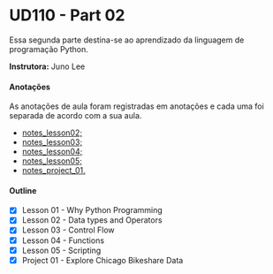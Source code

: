 # UD110 - Part 02

Essa segunda parte destina-se ao aprendizado da linguagem de programação Python.

**Instrutora:** Juno Lee

#### Anotações

As anotações de aula foram registradas em anotações e cada uma foi separada de acordo com a sua aula.

* [notes_lesson02;][note_1]
* [notes_lesson03;][note_2]
* [notes_lesson04;][note_3]
* [notes_lesson05;][note_4]
* [notes_project_01.][note_5]


[note_1]: https://github.com/AndersonUyekita/udacity_data_science_foundation_01/blob/master/02-Part_02/notes_lesson02.md
[note_2]: https://github.com/AndersonUyekita/udacity_data_science_foundation_01/blob/master/02-Part_02/notes_lesson03.md
[note_3]: https://github.com/AndersonUyekita/udacity_data_science_foundation_01/blob/master/02-Part_02/notes_lesson04.md
[note_4]: https://github.com/AndersonUyekita/udacity_data_science_foundation_01/blob/master/02-Part_02/notes_lesson05.md
[note_5]: https://github.com/AndersonUyekita/udacity_data_science_foundation_01/blob/master/02-Part_02/01-Project/notes_project_01.md

#### Outline

* [x] Lesson 01 - Why Python Programming
* [x] Lesson 02 - Data types and Operators
* [x] Lesson 03 - Control Flow
* [x] Lesson 04 - Functions
* [x] Lesson 05 - Scripting
* [x] Project 01 - Explore Chicago Bikeshare Data
